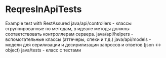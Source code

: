 # ReqresInApiTests
Example test with RestAssured
java/api/controllers - классы сгруппированные по методам, в идеале методы должны соответствовать контроллерам сервера.
java/api/helpers - вспомогательные классы (аттечеры, спеки и т.д.)
java/api/models - модели для серилизации и десирилизации запросов и ответов (json <-> object)
java/tests - класс с тестами
